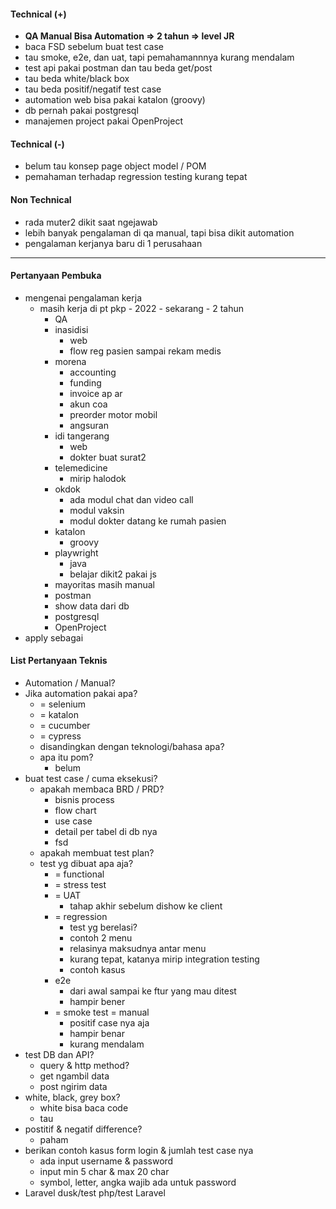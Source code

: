 #### Technical (+) 

- **QA Manual Bisa Automation => 2 tahun => level JR**  
- baca FSD sebelum buat test case
- tau smoke, e2e, dan uat, tapi pemahamannnya kurang mendalam
- test api pakai postman dan tau beda get/post
- tau beda white/black box
- tau beda positif/negatif test case
- automation web bisa pakai katalon (groovy)
- db pernah pakai postgresql
- manajemen project pakai OpenProject

#### Technical (-)  

- belum tau konsep page object model / POM
- pemahaman terhadap regression testing kurang tepat

#### Non Technical  

- rada muter2 dikit saat ngejawab
- lebih banyak pengalaman di qa manual, tapi bisa dikit automation
- pengalaman kerjanya baru di 1 perusahaan

---

#### Pertanyaan Pembuka

- mengenai pengalaman kerja  
	- masih kerja di pt pkp - 2022 - sekarang - 2 tahun
		- QA
		- inasidisi
			- web
			- flow reg pasien sampai rekam medis
		- morena
			- accounting 
			- funding
			- invoice ap ar
			- akun coa
			- preorder motor mobil
			- angsuran
		- idi tangerang
			- web
			- dokter buat surat2
		- telemedicine
			- mirip halodok
		- okdok
			- ada modul chat dan video call
			- modul vaksin
			- modul dokter datang ke rumah pasien
		- katalon
			- groovy
		- playwright
			- java
			- belajar dikit2 pakai js
		- mayoritas masih manual
		- postman
		- show data dari db
		- postgresql
		- OpenProject
- apply sebagai


#### List Pertanyaan Teknis

- Automation / Manual?  
- Jika automation pakai apa?
	- = selenium
	- = katalon
	- = cucumber
	- = cypress
	- disandingkan dengan teknologi/bahasa apa?
	- apa itu pom?
		- belum
- buat test case / cuma eksekusi?
	- apakah membaca BRD / PRD?
		- bisnis process
		- flow chart
		- use case
		- detail per tabel di db nya
		- fsd
	- apakah membuat test plan?
	- test yg dibuat apa aja?
		- = functional
		- = stress test
		- = UAT
			- tahap akhir sebelum dishow ke client
		- = regression
			- test yg berelasi?
			- contoh 2 menu
			- relasinya maksudnya antar menu
			- kurang tepat, katanya mirip integration testing
			- contoh kasus
		- e2e
			- dari awal sampai ke ftur yang mau ditest
			- hampir bener
		- = smoke test = manual
			- positif case nya aja
			- hampir benar
			- kurang mendalam
- test DB dan API?
	- query & http method?
	- get ngambil data
	- post ngirim data
- white, black, grey box?
	- white bisa baca code
	- tau
- postitif & negatif difference?
	- paham
- berikan contoh kasus form login & jumlah test case nya
	- ada input username & password
	- input min 5 char & max 20 char
	- symbol, letter, angka wajib ada untuk password
- Laravel dusk/test php/test Laravel